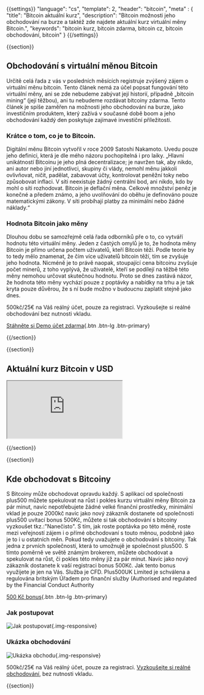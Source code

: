{{settings}}
  "language": "cs",
  "template": 2,
  "header": "bitcoin",
  "meta" : {
    "title": "Bitcoin aktuální kurz",
    "description": "Bitcoin možnosti jeho obchodování na burze a taktéž zde najdete aktuální kurz virtuální měny Bitcoin.",
    "keywords": "bitcoin kurz, bitcoin zdarma, bitcoin cz, bitcoin obchodování, bitcoin"
  }
{{/settings}}

{{section}}

## Obchodování s virtuální měnou Bitcoin

Určitě celá řada z vás v posledních měsících registruje zvýšený zájem o virtuální měnu bitcoin. Tento článek nemá za účel popsat fungování této virtuální měny, ani se zde nebudeme zabývat její historií, případně „bitcoin mining“ (její těžbou), ani tu nebudeme rozdávat bitcoiny zdarma. Tento článek je spíše zaměřen na možnosti jeho obchodování na burze, jako investičním produktem, který zažívá v současné době boom a jeho obchodování každý den poskytuje zajímavé investiční příležitosti.

### Krátce o tom, co je to Bitcoin.

Digitální měnu Bitcoin vytvořil v roce 2009 Satoshi Nakamoto. Uvedu pouze jeho definici, která je dle mého názoru pochopitelná i pro laiky. „Hlavní unikátností Bitcoinu je jeho plná decentralizace; je navržen tak, aby nikdo, ani autor nebo jiní jednotlivci, skupiny či vlády, nemohl měnu jakkoli ovlivňovat, ničit, padělat, zabavovat účty, kontrolovat peněžní toky nebo způsobovat inflaci. V síti neexistuje žádný centrální bod, ani nikdo, kdo by mohl o síti rozhodovat. Bitcoin je deflační měna. Celkové množství peněz je konečné a předem známo, a jeho uvolňování do oběhu je definováno pouze matematickými zákony. V síti probíhají platby za minimální nebo žádné náklady.“

### Hodnota Bitcoin jako měny

Dlouhou dobu se samozřejmě celá řada odborníků pře o to, co vytváří hodnotu této virtuální měny. Jeden z častých omylů je to, že hodnota měny Bitcoin je přímo určena počtem uživatelů, kteří Bitcoin těží. Podle teorie by to tedy mělo znamenat, že čím více uživatelů bitcoin těží, tím se zvyšuje jeho hodnota. Nicméně je to právě naopak, stoupající cena bitcoinu zvyšuje počet minerů, z toho vyplývá, že uživatelé, kteří se podílejí na těžbě této měny nemohou určovat skutečnou hodnotu. Proto se dnes zastává názor, že hodnota této měny vychází pouze z poptávky a nabídky na trhu a je tak kryta pouze důvěrou, že s ní bude možno v budoucnu zaplatit stejně jako dnes.

500kč/25€ na Váš reálný účet, pouze za registraci. Vyzkoušejte si reálné obchodování bez nutnosti vkladu.

[Stáhněte si Demo účet zdarma](http://www.plus500.com/cs/StartTrading.aspx?id=66349&pl=2){.btn .btn-lg .btn-primary}

{{/section}}

{{section}}

## Aktuální kurz Bitcoin v USD

<div class="container kurz">
<a href="http://www.plus500.com/cs/StartTrading.aspx?id=66349&tags=Bitcoin&pl=2"></a>
<a href="http://www.plus500.com/cs/StartTrading.aspx?id=66349&tags=Bitcoin&pl=2"></a>
<iframe src="http://marketools.plus500.com/Widgets/InstrumentChartContainer?hl=cs&cty=CZ&id=66349&tags=widg+chart+bitcoin&pl=2&instSymb=BTCUSD"></iframe>
</div>

{{/section}}

{{section}}

## Kde obchodovat s Bitcoiny

S Bitcoiny může obchodovat opravdu každý. S aplikací od společnosti plus500 můžete spekulovat na růst i pokles kurzu virtuální měny Bitcoin za pár minut, navíc nepotřebujete žádné velké finanční prostředky, minimální vklad je pouze 2000kč navíc jako nový zákazník dostanete od společnosti plus500 uvítací bonus 500Kč, můžete si tak obchodování s bitcoiny vyzkoušet tkz.:"Nanečisto". S tím, jak roste poptávka po této měně, roste mezi veřejností zájem i o přímé obchodovaní s touto měnou, podobně jako je to i u ostatních měn. Pokud tedy uvažujete o obchodování s bitcoiny. Tak jedna z prvních společností, která to umožnujě je společnost plus500. S tímto poměrně ve světě známým brokerem, můžete obchodovat a spekulovat na růst, či pokles této měny již za pár minut. Navíc jako nový zákazník dostanete k vaší registraci bonus 500Kč. Jak tento bonus využijete je jen na Vás. Služba je CFD. Plus500UK Limited je schválena a regulována britským Úřadem pro finanční služby (Authorised and regulated by the Financial Conduct Authority

[500 Kč bonus](http://www.plus500.com/cs/StartTrading.aspx?id=66349&pl=2){.btn .btn-lg .btn-primary}

### Jak postupovat

![Jak postupovat](http://s8.postimg.org/n0o997q39/Plus500_Propagace.jpg){.img-responsive}

### Ukázka obchodování

![Ukázka obchodu](http://s27.postimg.org/e40ow45cz/bitcoin_obchod.jpg){.img-responsive}

500kč/25€ na Váš reálný účet, pouze za registraci. [Vyzkoušejte si reálné obchodování](http://www.plus500.com/cs/StartTrading.aspx?id=66349&pl=2), bez nutnosti vkladu.

{{section}}